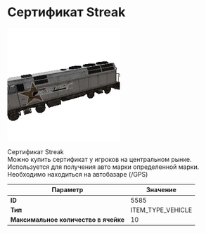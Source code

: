 # Сертификат Streak

![Item Image](../img/5585.webp?raw=true)

Сертификат Streak<br>Можно купить сертификат у игроков на центральном рынке.<br>Используется для получения авто марки определенной марки.<br>Необходимо находиться на автобазаре (/GPS)


| Параметр | Значение |
|----------|----------|
| **ID** | 5585 |
| **Тип** | ITEM_TYPE_VEHICLE |
| **Максимальное количество в ячейке** | 10 |

